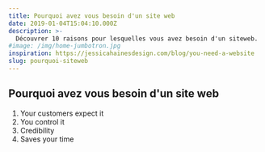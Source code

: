 ```yaml
---
title: Pourquoi avez vous besoin d'un site web
date: 2019-01-04T15:04:10.000Z
description: >-
  Découvrer 10 raisons pour lesquelles vous avez besoin d'un siteweb.
#image: /img/home-jumbotron.jpg
inspiration: https://jessicahainesdesign.com/blog/you-need-a-website
slug: pourquoi-siteweb
---
```


## Pourquoi avez vous besoin d'un site web


1. Your customers expect it
2. You control it
3. Credibility
4. Saves your time
